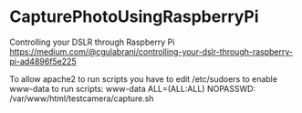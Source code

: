 # CapturePhotoUsingRaspberryPi

Controlling your DSLR through Raspberry Pi
https://medium.com/@cgulabrani/controlling-your-dslr-through-raspberry-pi-ad4896f5e225

To allow apache2 to run scripts you have to edit /etc/sudoers to enable www-data to run scripts:
www-data ALL=(ALL:ALL) NOPASSWD: /var/www/html/testcamera/capture.sh
